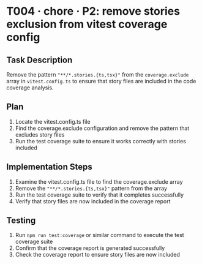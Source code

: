 # T004 · chore · P2: remove stories exclusion from vitest coverage config

## Task Description

Remove the pattern `"**/*.stories.{ts,tsx}"` from the `coverage.exclude` array in `vitest.config.ts` to ensure that story files are included in the code coverage analysis.

## Plan

1. Locate the vitest.config.ts file
2. Find the coverage.exclude configuration and remove the pattern that excludes story files
3. Run the test coverage suite to ensure it works correctly with stories included

## Implementation Steps

1. Examine the vitest.config.ts file to find the coverage.exclude array
2. Remove the `"**/*.stories.{ts,tsx}"` pattern from the array
3. Run the test coverage suite to verify that it completes successfully
4. Verify that story files are now included in the coverage report

## Testing

1. Run `npm run test:coverage` or similar command to execute the test coverage suite
2. Confirm that the coverage report is generated successfully
3. Check the coverage report to ensure story files are now included
